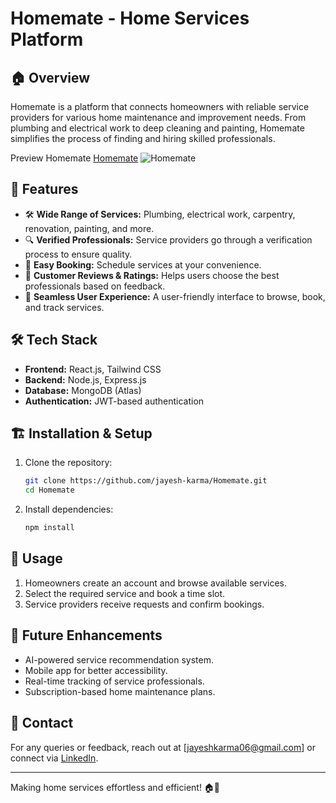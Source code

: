 # Homemate - Home Services Platform

## 🏠 Overview
Homemate is a platform that connects homeowners with reliable service providers for various home maintenance and improvement needs. From plumbing and electrical work to deep cleaning and painting, Homemate simplifies the process of finding and hiring skilled professionals.

Preview Homemate [Homemate](https://homemate-services.vercel.app/)
![Homemate](https://res.cloudinary.com/ddqzbu99e/image/upload/v1743348844/Projects/Homemate.png)

## 🎯 Features
- 🛠 **Wide Range of Services:** Plumbing, electrical work, carpentry, renovation, painting, and more.
- 🔍 **Verified Professionals:** Service providers go through a verification process to ensure quality.
- 📅 **Easy Booking:** Schedule services at your convenience.
- 💬 **Customer Reviews & Ratings:** Helps users choose the best professionals based on feedback.
- 🏡 **Seamless User Experience:** A user-friendly interface to browse, book, and track services.

## 🛠️ Tech Stack
- **Frontend:** React.js, Tailwind CSS
- **Backend:** Node.js, Express.js
- **Database:** MongoDB (Atlas)
- **Authentication:** JWT-based authentication

## 🏗️ Installation & Setup
1. Clone the repository:
   ```bash
   git clone https://github.com/jayesh-karma/Homemate.git
   cd Homemate
   ```
2. Install dependencies:
   ```bash
   npm install
   ```


## 🚀 Usage
1. Homeowners create an account and browse available services.
2. Select the required service and book a time slot.
3. Service providers receive requests and confirm bookings.

## 📌 Future Enhancements
- AI-powered service recommendation system.
- Mobile app for better accessibility.
- Real-time tracking of service professionals.
- Subscription-based home maintenance plans.


## 📧 Contact
For any queries or feedback, reach out at [jayeshkarma06@gmail.com] or connect via [LinkedIn]([your-linkedin-url](https://www.linkedin.com/in/jayesh-karma/)).

---
Making home services effortless and efficient! 🏠🚀


